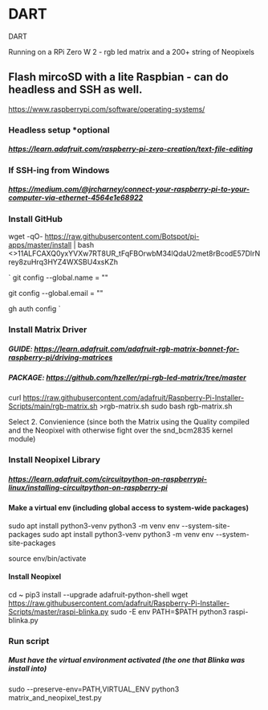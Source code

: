 # DART
DART

Running on a RPi Zero W 2 - rgb led matrix and a 200+ string of Neopixels

## Flash mircoSD with a lite Raspbian - can do headless and SSH as well.
https://www.raspberrypi.com/software/operating-systems/

### Headless setup *optional
##### https://learn.adafruit.com/raspberry-pi-zero-creation/text-file-editing

### If SSH-ing from Windows
##### https://medium.com/@jrcharney/connect-your-raspberry-pi-to-your-computer-via-ethernet-4564e1e68922

### Install GitHub
wget -qO- https://raw.githubusercontent.com/Botspot/pi-apps/master/install | bash
<>11ALFCAXQ0yxYVXw7RT8UR_tFqFBOrwbM34lQdaU2met8rBcodE57DlrNrey8zuHrq3HYZ4WXSBU4xsKZh

`
git config --global.name = ""

git config --global.email = ""

gh auth config
`

      
### Install Matrix Driver
##### GUIDE: https://learn.adafruit.com/adafruit-rgb-matrix-bonnet-for-raspberry-pi/driving-matrices
##### PACKAGE: https://github.com/hzeller/rpi-rgb-led-matrix/tree/master

curl https://raw.githubusercontent.com/adafruit/Raspberry-Pi-Installer-Scripts/main/rgb-matrix.sh >rgb-matrix.sh
sudo bash rgb-matrix.sh

Select 2. Convienience (since both the Matrix using the Quality compiled and the Neopixel with otherwise fight over the snd_bcm2835 kernel module)

### Install Neopixel Library
##### https://learn.adafruit.com/circuitpython-on-raspberrypi-linux/installing-circuitpython-on-raspberry-pi


#### Make a virtual env (including global access to system-wide packages)

sudo apt install python3-venv
python3 -m venv env --system-site-packages 
sudo apt install python3-venv
python3 -m venv env --system-site-packages

source env/bin/activate

#### Install Neopixel

cd ~
pip3 install --upgrade adafruit-python-shell
wget https://raw.githubusercontent.com/adafruit/Raspberry-Pi-Installer-Scripts/master/raspi-blinka.py
sudo -E env PATH=$PATH python3 raspi-blinka.py

### Run script 
##### Must have the virtual environment activated (the one that Blinka was install into)
sudo --preserve-env=PATH,VIRTUAL_ENV python3 matrix_and_neopixel_test.py 






